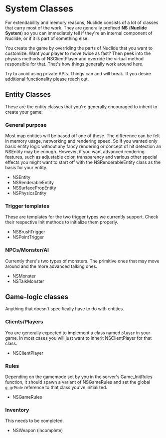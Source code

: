 # System Classes

For extendability and memory reasons, Nuclide consists of a lot of classes that carry most of
the work. They are generally prefixed **NS** (**Nuclide System**) so you can immediately tell
if they're an internal component of Nuclide, or if it is part of something else.

You create the game by overriding the parts of Nuclide that you want to customize.
Want your player to move twice as fast? Then peek into the physics methods of NSClientPlayer
and override the virtual method responsible for that. That's how things generally work around here.

Try to avoid using private APIs. Things can and will break.
If you desire additional functionality please reach out.

## Entity Classes

These are the entity classes that you're generally encouraged to inherit to create your game:

### General purpose
Most map entities will be based off one of these. The difference can be felt in memory usage, networking and rendering speed. So if you wanted only basic entity logic without any fancy rendering or concept of hit detection an NSEntity may be enough.
However, if you want advanced rendering features, such as adjustable color, transparency and various other special effects you might want to start off with the NSRenderableEntity class as the basis for your entity.

- NSEntity
- NSRenderableEntity
- NSSurfacePropEntity
- NSPhysicsEntity

### Trigger templates
These are templates for the two trigger types we currently support.
Check their respective Init methods to initialize them properly.

- NSBrushTrigger
- NSPointTrigger

### NPCs/Monster/AI
Currently there's two types of monsters. The primitive ones that may move around and the more advanced talking ones.
- NSMonster
- NSTalkMonster

## Game-logic classes

Anything that doesn't specifically have to do with entities.

### Clients/Players
You are generally expected to implement a class named `player` in your game.
In most cases you will just want to inherit NSClientPlayer for that class.

- NSClientPlayer

### Rules
Depending on the gamemode set by you in the server's Game_InitRules function, it should spawn a variant of NSGameRules and set the global `g_grMode` reference to that class you've initialized.

- NSGameRules

### Inventory
This needs to be completed.
- NSWeapon (incomplete)